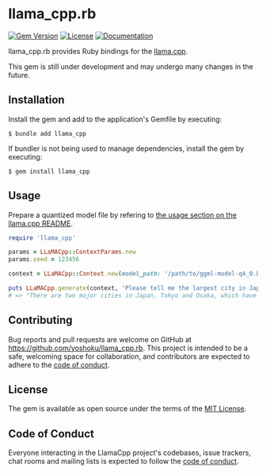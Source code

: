 # llama_cpp.rb

[![Gem Version](https://badge.fury.io/rb/llama_cpp.svg)](https://badge.fury.io/rb/llama_cpp)
[![License](https://img.shields.io/badge/License-MIT-yellowgreen.svg)](https://github.com/yoshoku/llama_cpp.rb/blob/main/LICENSE.txt)
[![Documentation](https://img.shields.io/badge/api-reference-blue.svg)](https://yoshoku.github.io/llama_cpp.rb/doc/)

llama_cpp.rb provides Ruby bindings for the [llama.cpp](https://github.com/ggerganov/llama.cpp).

This gem is still under development and may undergo many changes in the future.

## Installation

Install the gem and add to the application's Gemfile by executing:

    $ bundle add llama_cpp

If bundler is not being used to manage dependencies, install the gem by executing:

    $ gem install llama_cpp

## Usage

Prepare a quantized model file by refering to [the usage section on the llama.cpp README](https://github.com/ggerganov/llama.cpp#usage).

```ruby
require 'llama_cpp'

params = LLaMACpp::ContextParams.new
params.seed = 123456

context = LLaMACpp::Context.new(model_path: '/path/to/ggml-model-q4_0.bin', params: params)

puts LLaMACpp.generate(context, 'Please tell me the largest city in Japan.')
# => "There are two major cities in Japan, Tokyo and Osaka, which have about 30 million populations."
```

## Contributing

Bug reports and pull requests are welcome on GitHub at https://github.com/yoshoku/llama_cpp.rb.
This project is intended to be a safe, welcoming space for collaboration,
and contributors are expected to adhere to the [code of conduct](https://github.com/yohsoku/llama_cpp.rb/blob/main/CODE_OF_CONDUCT.md).

## License

The gem is available as open source under the terms of the [MIT License](https://opensource.org/licenses/MIT).

## Code of Conduct

Everyone interacting in the LlamaCpp project's codebases, issue trackers,
chat rooms and mailing lists is expected to follow the [code of conduct](https://github.com/yoshoku/llama_cpp.rb/blob/main/CODE_OF_CONDUCT.md).
